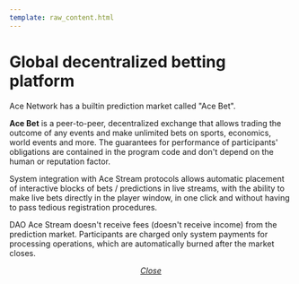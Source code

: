 ```yaml
---
template: raw_content.html
---
```


# Global decentralized betting platform

Ace Network has a builtin prediction market called "Ace Bet".

**Ace Bet** is a peer-to-peer, decentralized exchange that allows trading the outcome of any events and make unlimited bets on sports, economics, world events and more. The guarantees for performance of participants' obligations are contained in the program code and don't depend on the human or reputation factor.

System integration with Ace Stream protocols allows automatic placement of interactive blocks of bets / predictions in live streams, with the ability to make live bets directly in the player window, in one click and without having to pass tedious registration procedures.

DAO Ace Stream doesn't receive fees (doesn't receive income) from the prediction market. Participants are charged only system payments for processing operations, which are automatically burned after the market closes.

<p style="text-align: center">
    <em>
        <a class="md-button mdx-button--transparent-light close-popup-inner" href="#">
            Close
        </a>
    </em>
</p>
